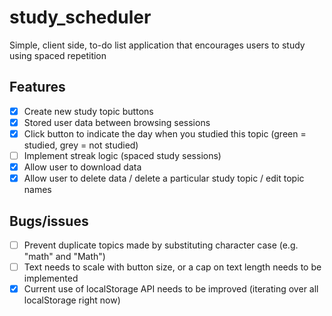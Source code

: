 # study_scheduler
Simple, client side, to-do list application that encourages users to study using spaced repetition
## Features 
- [x] Create new study topic buttons 
- [x] Stored user data between browsing sessions 
- [x] Click button to indicate the day when you studied this topic (green = studied, grey = not studied)
- [ ] Implement streak logic (spaced study sessions)
- [x] Allow user to download data
- [x] Allow user to delete data / delete a particular study topic / edit topic names

## Bugs/issues
- [ ] Prevent duplicate topics made by substituting character case (e.g. "math" and "Math")
- [ ] Text needs to scale with button size, or a cap on text length needs to be implemented 
- [x] Current use of localStorage API needs to be improved (iterating over all localStorage right now)
